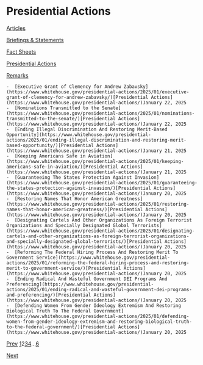 # 					Presidential Actions				

[Articles](/articles/)

[Briefings &amp; Statements](/briefings-statements/)

[Fact Sheets](/fact-sheets/)

[Presidential Actions](/presidential-actions/)

[Remarks](/remarks/)

    -  [Executive Grant of Clemency for Andrew Zabavsky](https://www.whitehouse.gov/presidential-actions/2025/01/executive-grant-of-clemency-for-andrew-zabavsky/)[Presidential Actions](https://www.whitehouse.gov/presidential-actions/)January 22, 2025 
    -  [Nominations Transmitted to the Senate](https://www.whitehouse.gov/presidential-actions/2025/01/nominations-transmitted-to-the-senate/)[Presidential Actions](https://www.whitehouse.gov/presidential-actions/)January 22, 2025 
    -  [Ending Illegal Discrimination And Restoring Merit-Based Opportunity](https://www.whitehouse.gov/presidential-actions/2025/01/ending-illegal-discrimination-and-restoring-merit-based-opportunity/)[Presidential Actions](https://www.whitehouse.gov/presidential-actions/)January 21, 2025 
    -  [Keeping Americans Safe in Aviation](https://www.whitehouse.gov/presidential-actions/2025/01/keeping-americans-safe-in-aviation/)[Presidential Actions](https://www.whitehouse.gov/presidential-actions/)January 21, 2025 
    -  [Guaranteeing The States Protection Against Invasion](https://www.whitehouse.gov/presidential-actions/2025/01/guaranteeing-the-states-protection-against-invasion/)[Presidential Actions](https://www.whitehouse.gov/presidential-actions/)January 20, 2025 
    -  [Restoring Names That Honor American Greatness](https://www.whitehouse.gov/presidential-actions/2025/01/restoring-names-that-honor-american-greatness/)[Presidential Actions](https://www.whitehouse.gov/presidential-actions/)January 20, 2025 
    -  [Designating Cartels And Other Organizations As Foreign Terrorist Organizations And Specially Designated Global Terrorists](https://www.whitehouse.gov/presidential-actions/2025/01/designating-cartels-and-other-organizations-as-foreign-terrorist-organizations-and-specially-designated-global-terrorists/)[Presidential Actions](https://www.whitehouse.gov/presidential-actions/)January 20, 2025 
    -  [Reforming The Federal Hiring Process And Restoring Merit To Government Service](https://www.whitehouse.gov/presidential-actions/2025/01/reforming-the-federal-hiring-process-and-restoring-merit-to-government-service/)[Presidential Actions](https://www.whitehouse.gov/presidential-actions/)January 20, 2025 
    -  [Ending Radical And Wasteful Government DEI Programs And Preferencing](https://www.whitehouse.gov/presidential-actions/2025/01/ending-radical-and-wasteful-government-dei-programs-and-preferencing/)[Presidential Actions](https://www.whitehouse.gov/presidential-actions/)January 20, 2025 
    -  [Defending Women From Gender Ideology Extremism And Restoring Biological Truth To The Federal Government](https://www.whitehouse.gov/presidential-actions/2025/01/defending-women-from-gender-ideology-extremism-and-restoring-biological-truth-to-the-federal-government/)[Presidential Actions](https://www.whitehouse.gov/presidential-actions/)January 20, 2025 

[Prev](https://www.whitehouse.gov/presidential-actions/)
[1](https://www.whitehouse.gov/presidential-actions/)2[3](https://www.whitehouse.gov/presidential-actions/page/3/)[4](https://www.whitehouse.gov/presidential-actions/page/4/)…[6](https://www.whitehouse.gov/presidential-actions/page/6/)

[Next](https://www.whitehouse.gov/presidential-actions/page/3/)
